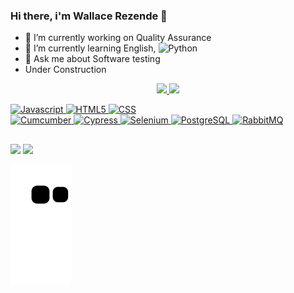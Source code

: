 ### Hi there, i'm Wallace Rezende 👋

- 🔭 I’m currently working on Quality Assurance
- 🌱 I’m currently learning English, ![Python](https://img.shields.io/badge/-Python-05122A?style=flat&logo=python)
- 💬 Ask me about Software testing
- Under Construction

<div align="center">
  <a href="https://github.com/wallacemrezende">
  <img height="170em" src="https://github-readme-stats.vercel.app/api?username=wallacemrezende&show_icons=true&theme=dark&include_all_commits=true&count_private=true"/>
  <img height="170em" src="https://github-readme-stats.vercel.app/api/top-langs/?username=wallacemrezende&layout=compact&langs_count=7&theme=dark"/>
</div>
  
  
![Javascript](https://img.shields.io/badge/-Javascript-05122A?style=flat&logo=javascript)
![HTML5](https://img.shields.io/badge/-HTML-05122A?style=flat&logo=html5) 
![CSS](https://img.shields.io/badge/-CSS-05122A?style=flat&logo=css3)   
![Cumcumber](https://img.shields.io/badge/-Cumcumber-05122A?style=flat&logo=cucumber)
![Cypress](https://img.shields.io/badge/-Cypress-05122A?style=flat&logo=cypress)
![Selenium](https://img.shields.io/badge/-Selenium-05122A?style=flat&logo=selenium)
![PostgreSQL](https://img.shields.io/badge/-PostgreSQL-05122A?style=flat&logo=postgresql)
![RabbitMQ](https://img.shields.io/badge/-RabbitMQ-05122A?style=flat&logo=rabbitMQ)  
  
 ##
  
<div> 
<a href = "mailto:wallace_rezende@outlook.com"><img src="https://img.shields.io/badge/-Outlook-05122A?style=flat&logo=microsoftoutlook" target="_blank"></a>  <a href="https://www.linkedin.com/in/wallacemrezende/" target="_blank"><img src="https://img.shields.io/badge/-Linkedin-05122A?style=flat&logo=LinkedIn" target="_blank"></a> 
  </div>
  
 ![Snake animation](https://github.com/wallacemrezende/wallacemrezende/blob/output/github-contribution-grid-snake.svg)
 

